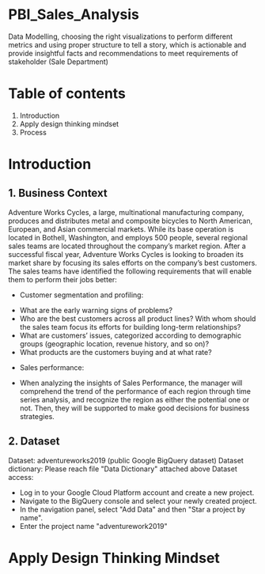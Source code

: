 # PBI_Sales_Analysis

Data Modelling, choosing the right visualizations to perform different metrics and using proper structure to tell a story, which is actionable and provide insightful facts and recommendations to meet requirements of stakeholder (Sale Department)
# Table of contents
1. Introduction
2. Apply design thinking mindset
3. Process
# Introduction
## 1. Business Context
Adventure Works Cycles, a large, multinational manufacturing company,  produces and distributes metal and composite bicycles to North American, European,  and Asian commercial markets. While its base operation is located in Bothell,   Washington, and employs 500 people, several regional sales teams are located throughout the company’s market region. 
After a successful fiscal year, Adventure Works Cycles is looking to broaden its  market share by focusing its sales efforts on the company’s best customers. The sales teams have identified the following requirements that will enable them to perform their jobs better:
* Customer segmentation and profiling:
- What are the early warning signs of problems? 
- Who are the best customers across all product lines? With whom should the sales team focus its efforts for building long-term relationships? 
- What are customers’ issues, categorized according to demographic groups (geographic location, revenue history, and so on)?
- What products are the customers buying and at what rate?
* Sales performance:
- When analyzing the insights of Sales Performance, the manager will comprehend the trend of the performance of each region through time series analysis, and recognize the region as either the potential one or not. Then, they will be supported to make good decisions for business strategies.
## 2. Dataset
Dataset: adventureworks2019 (public Google BigQuery dataset)
Dataset dictionary: Please reach file "Data Dictionary" attached above
Dataset access:
- Log in to your Google Cloud Platform account and create a new project.
- Navigate to the BigQuery console and select your newly created project.
- In the navigation panel, select "Add Data" and then "Star a project by name".
- Enter the project name "adventurework2019"
# Apply Design Thinking Mindset







